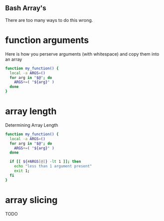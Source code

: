 Bash Array's
---

There are too many ways to do this wrong.

# function arguments

Here is how you perserve arguments (with whitespace)
and copy them into an array

```bash
function my_function() {
  local -a ARGS=()
  for arg in "$@"; do
    ARGS+=( "${arg}" )
  done
}
```

# array length

Determining Array Length

```bash
function my_function() {
  local -a ARGS=()
  for arg in "$@"; do
    ARGS+=( "${arg}" )
  done

  if [[ ${#ARGS[@]} -lt 1 ]]; then
    echo "less than 1 argument present"
    exit 1;
  fi
}
```

# array slicing

TODO
